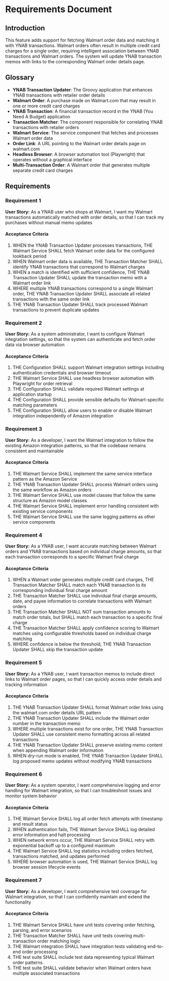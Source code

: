 # Requirements Document

## Introduction

This feature adds support for fetching Walmart order data and matching it with YNAB transactions. Walmart orders often result in multiple credit card charges for a single order, requiring intelligent association between YNAB transactions and Walmart orders. The system will update YNAB transaction memos with links to the corresponding Walmart order details page.

## Glossary

- **YNAB Transaction Updater**: The Groovy application that enhances YNAB transactions with retailer order details
- **Walmart Order**: A purchase made on Walmart.com that may result in one or more credit card charges
- **YNAB Transaction**: A financial transaction record in the YNAB (You Need A Budget) application
- **Transaction Matcher**: The component responsible for correlating YNAB transactions with retailer orders
- **Walmart Service**: The service component that fetches and processes Walmart order data
- **Order Link**: A URL pointing to the Walmart order details page on walmart.com
- **Headless Browser**: A browser automation tool (Playwright) that operates without a graphical interface
- **Multi-Transaction Order**: A Walmart order that generates multiple separate credit card charges

## Requirements

### Requirement 1

**User Story:** As a YNAB user who shops at Walmart, I want my Walmart transactions automatically matched with order details, so that I can track my purchases without manual memo updates

#### Acceptance Criteria

1. WHEN the YNAB Transaction Updater processes transactions, THE Walmart Service SHALL fetch Walmart order data for the configured lookback period
2. WHEN Walmart order data is available, THE Transaction Matcher SHALL identify YNAB transactions that correspond to Walmart charges
3. WHEN a match is identified with sufficient confidence, THE YNAB Transaction Updater SHALL update the transaction memo with a Walmart order link
4. WHERE multiple YNAB transactions correspond to a single Walmart order, THE YNAB Transaction Updater SHALL associate all related transactions with the same order link
5. THE YNAB Transaction Updater SHALL track processed Walmart transactions to prevent duplicate updates

### Requirement 2

**User Story:** As a system administrator, I want to configure Walmart integration settings, so that the system can authenticate and fetch order data via browser automation

#### Acceptance Criteria

1. THE Configuration SHALL support Walmart integration settings including authentication credentials and browser timeout
2. THE Walmart Service SHALL use headless browser automation with Playwright for order retrieval
3. THE Configuration SHALL validate required Walmart settings at application startup
4. THE Configuration SHALL provide sensible defaults for Walmart-specific matching parameters
5. THE Configuration SHALL allow users to enable or disable Walmart integration independently of Amazon integration

### Requirement 3

**User Story:** As a developer, I want the Walmart integration to follow the existing Amazon integration patterns, so that the codebase remains consistent and maintainable

#### Acceptance Criteria

1. THE Walmart Service SHALL implement the same service interface pattern as the Amazon Service
2. THE YNAB Transaction Updater SHALL process Walmart orders using the same workflow as Amazon orders
3. THE Walmart Service SHALL use model classes that follow the same structure as Amazon model classes
4. THE Walmart Service SHALL implement error handling consistent with existing service components
5. THE Walmart Service SHALL use the same logging patterns as other service components

### Requirement 4

**User Story:** As a YNAB user, I want accurate matching between Walmart orders and YNAB transactions based on individual charge amounts, so that each transaction corresponds to a specific Walmart final charge

#### Acceptance Criteria

1. WHEN a Walmart order generates multiple credit card charges, THE Transaction Matcher SHALL match each YNAB transaction to its corresponding individual final charge amount
2. THE Transaction Matcher SHALL use individual final charge amounts, date, and payee information to correlate transactions with Walmart orders
3. THE Transaction Matcher SHALL NOT sum transaction amounts to match order totals, but SHALL match each transaction to a specific final charge
4. THE Transaction Matcher SHALL apply confidence scoring to Walmart matches using configurable thresholds based on individual charge matching
5. WHERE confidence is below the threshold, THE YNAB Transaction Updater SHALL skip the transaction update

### Requirement 5

**User Story:** As a YNAB user, I want transaction memos to include direct links to Walmart order pages, so that I can quickly access order details and tracking information

#### Acceptance Criteria

1. THE YNAB Transaction Updater SHALL format Walmart order links using the walmart.com order details URL pattern
2. THE YNAB Transaction Updater SHALL include the Walmart order number in the transaction memo
3. WHERE multiple transactions exist for one order, THE YNAB Transaction Updater SHALL use consistent memo formatting across all related transactions
4. THE YNAB Transaction Updater SHALL preserve existing memo content when appending Walmart order information
5. WHEN dry-run mode is enabled, THE YNAB Transaction Updater SHALL log proposed memo updates without modifying YNAB transactions

### Requirement 6

**User Story:** As a system operator, I want comprehensive logging and error handling for Walmart integration, so that I can troubleshoot issues and monitor system behavior

#### Acceptance Criteria

1. THE Walmart Service SHALL log all order fetch attempts with timestamp and result status
2. WHEN authentication fails, THE Walmart Service SHALL log detailed error information and halt processing
3. WHEN network errors occur, THE Walmart Service SHALL retry with exponential backoff up to a configured maximum
4. THE Walmart Service SHALL log statistics including orders fetched, transactions matched, and updates performed
5. WHERE browser automation is used, THE Walmart Service SHALL log browser session lifecycle events

### Requirement 7

**User Story:** As a developer, I want comprehensive test coverage for Walmart integration, so that I can confidently maintain and extend the functionality

#### Acceptance Criteria

1. THE Walmart Service SHALL have unit tests covering order fetching, parsing, and error scenarios
2. THE Transaction Matcher SHALL have unit tests covering multi-transaction order matching logic
3. THE Walmart integration SHALL have integration tests validating end-to-end order processing
4. THE test suite SHALL include test data representing typical Walmart order patterns
5. THE test suite SHALL validate behavior when Walmart orders have multiple associated transactions

